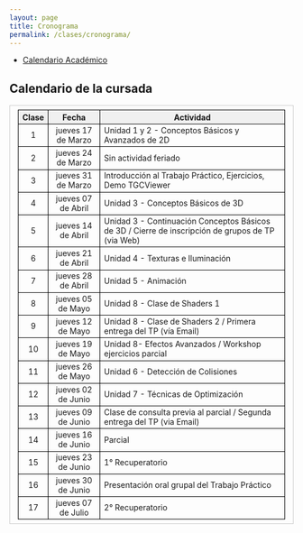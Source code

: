 ```yaml
---
layout: page
title: Cronograma
permalink: /clases/cronograma/
---
```


<style>

table {
  border-collapse: collapse;
  border-spacing: 0;
  font-size: 1em;
  border: 1px solid #CCC;
  margin: 0;
  padding: 0.5em 1em;
}

th {
 font-weight: bold;
  background-color: #F0F0F0;
  border:1px solid #000000;
}

td{
    border:1px solid #000000;
}

</style>

* [Calendario Académico](http://www.frba.utn.edu.ar/calendario-academico.html)

## Calendario de la cursada

| Clase | Fecha              | Actividad |
|:-----:|:------------------:|-----------|
|  1    | jueves 17 de Marzo | Unidad 1 y 2 - Conceptos Básicos y Avanzados de 2D |
|  2    | jueves 24 de Marzo | Sin actividad feriado |
|  3    | jueves 31 de Marzo | Introducción al Trabajo Práctico, Ejercicios, Demo TGCViewer |
|  4    | jueves 07 de Abril | Unidad 3 - Conceptos Básicos de 3D |
|  5    | jueves 14 de Abril | Unidad 3 - Continuación Conceptos Básicos de 3D / Cierre de inscripción de grupos de TP (via Web) |
|  6    | jueves 21 de Abril | Unidad 4 - Texturas e Iluminación |
|  7    | jueves 28 de Abril | Unidad 5 - Animación |
|  8    | jueves 05 de Mayo  | Unidad 8 - Clase de Shaders 1 |
|  9    | jueves 12 de Mayo  | Unidad 8 - Clase de Shaders 2 / Primera entrega del TP (vía Email) |
| 10    | jueves 19 de Mayo  | Unidad 8- Efectos Avanzados / Workshop ejercicios parcial |
| 11    | jueves 26 de Mayo  | Unidad 6 - Detección de Colisiones |
| 12    | jueves 02 de Junio | Unidad 7 - Técnicas de Optimización |
| 13    | jueves 09 de Junio | Clase de consulta previa al parcial / Segunda entrega del TP (via Email) |
| 14    | jueves 16 de Junio | Parcial |
| 15    | jueves 23 de Junio | 1° Recuperatorio |
| 16    | jueves 30 de Junio | Presentación oral grupal del Trabajo Práctico |
| 17    | jueves 07 de Julio | 2° Recuperatorio |
